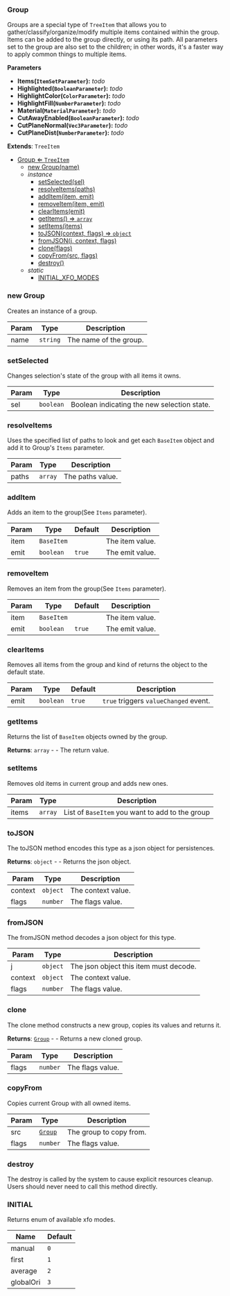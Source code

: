 <a name="Group"></a>

### Group 
Groups are a special type of `TreeItem` that allows you to gather/classify/organize/modify
multiple items contained within the group. Items can be added to the group directly, or using
its path.
All parameters set to the group are also set to the children; in other words, it's a faster way
to apply common things to multiple items.

**Parameters**
* **Items(`ItemSetParameter`):** _todo_
* **Highlighted(`BooleanParameter`):** _todo_
* **HighlightColor(`ColorParameter`):** _todo_
* **HighlightFill(`NumberParameter`):** _todo_
* **Material(`MaterialParameter`):** _todo_
* **CutAwayEnabled(`BooleanParameter`):** _todo_
* **CutPlaneNormal(`Vec3Parameter`):** _todo_
* **CutPlaneDist(`NumberParameter`):** _todo_


**Extends**: <code>TreeItem</code>  

* [Group ⇐ <code>TreeItem</code>](#Group)
    * [new Group(name)](#new-Group)
    * _instance_
        * [setSelected(sel)](#setSelected)
        * [resolveItems(paths)](#resolveItems)
        * [addItem(item, emit)](#addItem)
        * [removeItem(item, emit)](#removeItem)
        * [clearItems(emit)](#clearItems)
        * [getItems() ⇒ <code>array</code>](#getItems)
        * [setItems(items)](#setItems)
        * [toJSON(context, flags) ⇒ <code>object</code>](#toJSON)
        * [fromJSON(j, context, flags)](#fromJSON)
        * [clone(flags)](#clone)
        * [copyFrom(src, flags)](#copyFrom)
        * [destroy()](#destroy)
    * _static_
        * [INITIAL_XFO_MODES](#INITIAL_XFO_MODES)

<a name="new_Group_new"></a>

### new Group
Creates an instance of a group.


| Param | Type | Description |
| --- | --- | --- |
| name | <code>string</code> | The name of the group. |

<a name="Group+setSelected"></a>

### setSelected
Changes selection's state of the group with all items it owns.



| Param | Type | Description |
| --- | --- | --- |
| sel | <code>boolean</code> | Boolean indicating the new selection state. |

<a name="Group+resolveItems"></a>

### resolveItems
Uses the specified list of paths to look and get each `BaseItem` object and add it to Group's `Items` parameter.



| Param | Type | Description |
| --- | --- | --- |
| paths | <code>array</code> | The paths value. |

<a name="Group+addItem"></a>

### addItem
Adds an item to the group(See `Items` parameter).



| Param | Type | Default | Description |
| --- | --- | --- | --- |
| item | <code>BaseItem</code> |  | The item value. |
| emit | <code>boolean</code> | <code>true</code> | The emit value. |

<a name="Group+removeItem"></a>

### removeItem
Removes an item from the group(See `Items` parameter).



| Param | Type | Default | Description |
| --- | --- | --- | --- |
| item | <code>BaseItem</code> |  | The item value. |
| emit | <code>boolean</code> | <code>true</code> | The emit value. |

<a name="Group+clearItems"></a>

### clearItems
Removes all items from the group and kind of returns the object to the default state.



| Param | Type | Default | Description |
| --- | --- | --- | --- |
| emit | <code>boolean</code> | <code>true</code> | `true` triggers `valueChanged` event. |

<a name="Group+getItems"></a>

### getItems
Returns the list of `BaseItem` objects owned by the group.


**Returns**: <code>array</code> - - The return value.  
<a name="Group+setItems"></a>

### setItems
Removes old items in current group and adds new ones.



| Param | Type | Description |
| --- | --- | --- |
| items | <code>array</code> | List of `BaseItem` you want to add to the group |

<a name="Group+toJSON"></a>

### toJSON
The toJSON method encodes this type as a json object for persistences.


**Returns**: <code>object</code> - - Returns the json object.  

| Param | Type | Description |
| --- | --- | --- |
| context | <code>object</code> | The context value. |
| flags | <code>number</code> | The flags value. |

<a name="Group+fromJSON"></a>

### fromJSON
The fromJSON method decodes a json object for this type.



| Param | Type | Description |
| --- | --- | --- |
| j | <code>object</code> | The json object this item must decode. |
| context | <code>object</code> | The context value. |
| flags | <code>number</code> | The flags value. |

<a name="Group+clone"></a>

### clone
The clone method constructs a new group,
copies its values and returns it.


**Returns**: [<code>Group</code>](#Group) - - Returns a new cloned group.  

| Param | Type | Description |
| --- | --- | --- |
| flags | <code>number</code> | The flags value. |

<a name="Group+copyFrom"></a>

### copyFrom
Copies current Group with all owned items.



| Param | Type | Description |
| --- | --- | --- |
| src | [<code>Group</code>](#Group) | The group to copy from. |
| flags | <code>number</code> | The flags value. |

<a name="Group+destroy"></a>

### destroy
The destroy is called by the system to cause explicit resources cleanup.
Users should never need to call this method directly.


<a name="Group.INITIAL_XFO_MODES"></a>

### INITIAL
Returns enum of available xfo modes.

| Name | Default |
| --- | --- |
| manual | <code>0</code> |
| first | <code>1</code> |
| average | <code>2</code> |
| globalOri | <code>3</code> |


